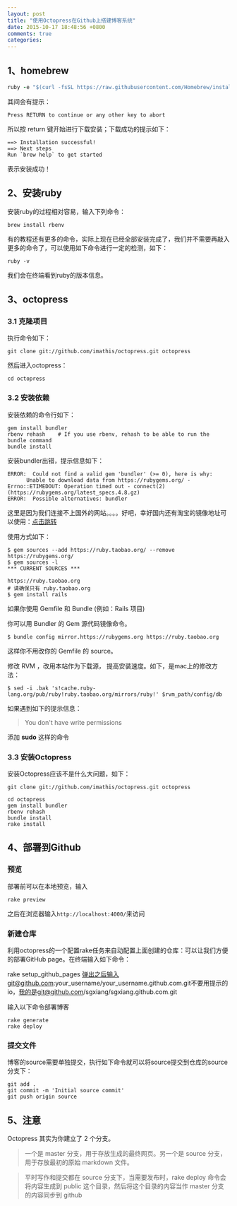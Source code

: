 ```yaml
---
layout: post
title: "使用Octopress在Github上搭建博客系统"
date: 2015-10-17 18:48:56 +0800
comments: true
categories: 
---
```



## 1、homebrew

```ruby
ruby -e "$(curl -fsSL https://raw.githubusercontent.com/Homebrew/install/master/install)"
```

其间会有提示：

```
Press RETURN to continue or any other key to abort
```

所以按 return 键开始进行下载安装；下载成功的提示如下：
<!--more-->

```
==> Installation successful!
==> Next steps
Run `brew help` to get started
```

表示安装成功！


## 2、安装ruby

安装ruby的过程相对容易，输入下列命令：

```
brew install rbenv
```
有的教程还有更多的命令，实际上现在已经全部安装完成了，我们并不需要再敲入更多的命令了，可以使用如下命令进行一定的检测，如下：

```
ruby -v
```
我们会在终端看到ruby的版本信息。


## 3、octopress

### 3.1 克隆项目

执行命令如下：

```
git clone git://github.com/imathis/octopress.git octopress
```

然后进入octopress：

```
cd octopress
```


### 3.2 安装依赖

安装依赖的命令行如下：

```
gem install bundler
rbenv rehash    # If you use rbenv, rehash to be able to run the bundle command
bundle install
```

安装bundler出错，提示信息如下：

```
ERROR:  Could not find a valid gem 'bundler' (>= 0), here is why:
      Unable to download data from https://rubygems.org/ - Errno::ETIMEDOUT: Operation timed out - connect(2) (https://rubygems.org/latest_specs.4.8.gz)
ERROR:  Possible alternatives: bundler
```

这里是因为我们连接不上国外的网站。。。。好吧，幸好国内还有淘宝的镜像地址可以使用：[点击跳转](https://ruby.taobao.org)

使用方式如下：

```
$ gem sources --add https://ruby.taobao.org/ --remove https://rubygems.org/
$ gem sources -l
*** CURRENT SOURCES ***

https://ruby.taobao.org
# 请确保只有 ruby.taobao.org
$ gem install rails
```

如果你使用 Gemfile 和 Bundle (例如：Rails 项目)

你可以用 Bundler 的 Gem 源代码镜像命令。

```
$ bundle config mirror.https://rubygems.org https://ruby.taobao.org
```
这样你不用改你的 Gemfile 的 source。

修改 RVM ，改用本站作为下载源， 提高安装速度。如下，是mac上的修改方法：

```
$ sed -i .bak 's!cache.ruby-lang.org/pub/ruby!ruby.taobao.org/mirrors/ruby!' $rvm_path/config/db
```


如果遇到如下的提示信息：
> You don't have write permissions

添加 **sudo** 这样的命令

### 3.3 安装Octopress

安装Octopress应该不是什么大问题，如下：

```
git clone git://github.com/imathis/octopress.git octopress

cd octopress
gem install bundler
rbenv rehash
bundle install
rake install
```


## 4、部署到Github

### 预览
部署前可以在本地预览，输入

```
rake preview
```

之后在浏览器输入`http://localhost:4000/`来访问

### 新建仓库

利用octopress的一个配置rake任务来自动配置上面创建的仓库：可以让我们方便的部署GitHub page。在终端输入如下命令：

rake setup_github_pages
弹出之后输入git@github.com:your_username/your_username.github.com.git不要用提示的io，我的是git@github.com/sgxiang/sgxiang.github.com.git

输入以下命令部署博客

```
rake generate
rake deploy
```

### 提交文件

博客的source需要单独提交，执行如下命令就可以将source提交到仓库的source分支下：
```
git add .
git commit -m 'Initial source commit'
git push origin source
```

## 5、注意

Octopress 其实为你建立了 2 个分支。
> 一个是 master 分支，用于存放生成的最终网页。另一个是 source 分支，用于存放最初的原始 markdown 文件。

> 平时写作和提交都在 source 分支下，当需要发布时，rake deploy 命令会将内容生成到 public 这个目录，然后将这个目录的内容当作 master 分支的内容同步到 github 




